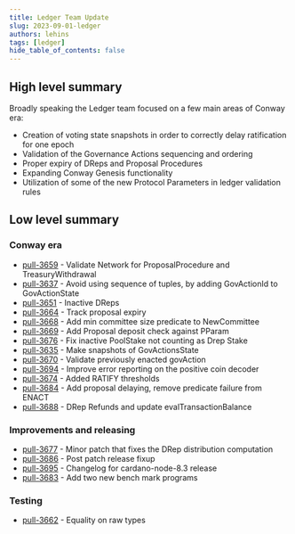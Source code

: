 ```yaml
---
title: Ledger Team Update
slug: 2023-09-01-ledger
authors: lehins
tags: [ledger]
hide_table_of_contents: false
---
```


## High level summary

Broadly speaking the Ledger team focused on a few main areas of Conway era:

* Creation of voting state snapshots in order to correctly delay ratification for one epoch
* Validation of the Governance Actions sequencing and ordering
* Proper expiry of DReps and Proposal Procedures
* Expanding Conway Genesis functionality
* Utilization of some of the new Protocol Parameters in ledger validation rules

## Low level summary

### Conway era

* [pull-3659] - Validate Network for ProposalProcedure and TreasuryWithdrawal
* [pull-3637] - Avoid using sequence of tuples, by adding GovActionId to GovActionState
* [pull-3651] - Inactive DReps
* [pull-3664] - Track proposal expiry
* [pull-3668] - Add min committee size predicate to NewCommittee
* [pull-3669] - Add Proposal deposit check against PParam
* [pull-3676] - Fix inactive PoolStake not counting as Drep Stake
* [pull-3635] - Make snapshots of GovActionsState
* [pull-3670] - Validate previously enacted govAction
* [pull-3694] - Improve error reporting on the positive coin decoder
* [pull-3674] - Added RATIFY thresholds
* [pull-3684] - Add proposal delaying, remove predicate failure from ENACT
* [pull-3688] - DRep Refunds and update evalTransactionBalance

### Improvements and releasing

* [pull-3677] - Minor patch that fixes the DRep distribution computation
* [pull-3686] - Post patch release fixup
* [pull-3695] - Changelog for cardano-node-8.3 release
* [pull-3683] - Add two new bench mark programs

### Testing

* [pull-3662] - Equality on raw types

[pull-3659]: https://github.com/input-output-hk/cardano-ledger/pull/3659
[pull-3637]: https://github.com/input-output-hk/cardano-ledger/pull/3637
[pull-3651]: https://github.com/input-output-hk/cardano-ledger/pull/3651
[pull-3664]: https://github.com/input-output-hk/cardano-ledger/pull/3664
[pull-3668]: https://github.com/input-output-hk/cardano-ledger/pull/3668
[pull-3669]: https://github.com/input-output-hk/cardano-ledger/pull/3669
[pull-3662]: https://github.com/input-output-hk/cardano-ledger/pull/3662
[pull-3676]: https://github.com/input-output-hk/cardano-ledger/pull/3676
[pull-3677]: https://github.com/input-output-hk/cardano-ledger/pull/3677
[pull-3635]: https://github.com/input-output-hk/cardano-ledger/pull/3635
[pull-3683]: https://github.com/input-output-hk/cardano-ledger/pull/3683
[pull-3686]: https://github.com/input-output-hk/cardano-ledger/pull/3686
[pull-3670]: https://github.com/input-output-hk/cardano-ledger/pull/3670
[pull-3694]: https://github.com/input-output-hk/cardano-ledger/pull/3694
[pull-3674]: https://github.com/input-output-hk/cardano-ledger/pull/3674
[pull-3684]: https://github.com/input-output-hk/cardano-ledger/pull/3684
[pull-3695]: https://github.com/input-output-hk/cardano-ledger/pull/3695
[pull-3688]: https://github.com/input-output-hk/cardano-ledger/pull/3688
